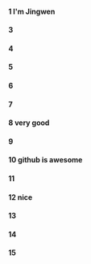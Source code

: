 #### 1 I'm Jingwen
#### 3
#### 4
#### 5
#### 6
#### 7 
#### 8 very good
#### 9
#### 10 github is awesome
#### 11
#### 12 nice 
#### 13
#### 14
#### 15